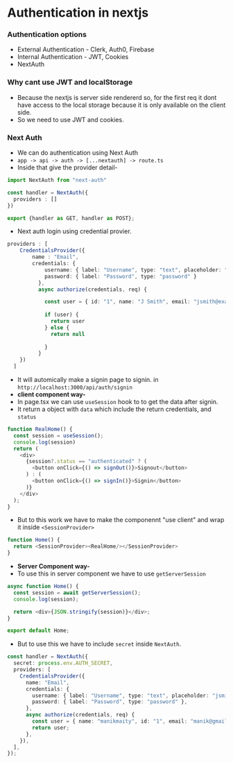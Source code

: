 # Authentication in nextjs

### Authentication options
- External Authentication - Clerk, Auth0, Firebase
- Internal Authentication - JWT, Cookies
- NextAuth

### Why cant use JWT and localStorage
- Because the nextjs is server side rendererd so, for the first req it dont have access to the local storage because it is only available on the client side.
- So we need to use JWT and cookies.

### Next Auth
- We can do authentication using Next Auth
- `app -> api -> auth -> [...nextauth] -> route.ts`
- Inside that give the provider detail- 
```ts
import NextAuth from "next-auth"

const handler = NextAuth({
  providers : []
})

export {handler as GET, handler as POST};
```
- Next auth login using credential provier.
```ts
providers : [
    CredentialsProvider({
        name : "Email",
        credentials: {
            username: { label: "Username", type: "text", placeholder: "Manik Maity" },
            password: { label: "Password", type: "password" }
          },
          async authorize(credentials, req) {

            const user = { id: "1", name: "J Smith", email: "jsmith@example.com" }
      
            if (user) {
              return user
            } else {
              return null
      
            }
          }
    })
  ]
```
- It will automically make a signin page to signin. in `http://localhost:3000/api/auth/signin`
- **client component way-**
- In page.tsx we can use `useSession` hook to to get the data after signin.
- It return a object with `data` which include the return credentials, and `status`
```ts
function RealHome() {
  const session = useSession();
  console.log(session)
  return (
    <div>
      {session?.status == "authenticated" ? (
        <button onClick={() => signOut()}>Signout</button>
      ) : (
        <button onClick={() => signIn()}>Signin</button>
      )}
    </div>
  );
}
```
- But to this work we have to make the componennt "use client" and wrap it inside `<SessionProvider>`
```ts
function Home() {
  return <SessionProvider><RealHome/></SessionProvider>
}
```
- **Server Component way-**
- To use this in server component we have to use `getServerSession`
```ts
async function Home() {
  const session = await getServerSession();
  console.log(session);

  return <div>{JSON.stringify(session)}</div>;
}

export default Home;
```
- But to use this we have to include `secret` inside `NextAuth`.
```ts
const handler = NextAuth({
  secret: process.env.AUTH_SECRET,
  providers: [
    CredentialsProvider({
      name: "Email",
      credentials: {
        username: { label: "Username", type: "text", placeholder: "jsmith" },
        password: { label: "Password", type: "password" },
      },
      async authorize(credentials, req) {
        const user = { name: "manikmaity", id: "1", email: "manik@gmail.com" };
        return user;
      },
    }),
  ],
});
```